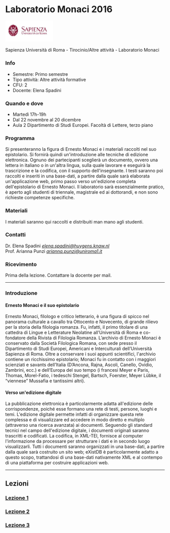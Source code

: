 # Laboratorio Monaci 2016
<img src="info/logo-sapienza.png" width="30%">

Sapienza Università di Roma - Tirocinio/Altre attività - Laboratorio Monaci

### Info
- Semestre: Primo semestre
- Tipo attività: Altre attività formative
- CFU: 2
- Docente: Elena Spadini

### Quando e dove
- Martedì 17h-19h
- Dal 22 novembre al 20 dicembre
- Aula 2 Dipartimento di Studi Europei. Facoltà di Lettere, terzo piano 

### Programma 
Si presenteranno la figura di Ernesto Monaci e i materiali raccolti nel suo epistolario. Si fornirà quindi un'introduzione alle tecniche di edizione elettronica. Ognuno dei partecipanti sceglierà un documento, ovvero una lettera in italiano o in un'altra lingua, sulla quale lavorare e eseguirà la trascrizione e la codifica, con il supporto dell'insegnante. I testi saranno poi raccolti e inseriti in una base-dati, a partire dalla quale sarà elaborata un'applicazione web, primo passo verso un'edizione completa dell'epistolario di Ernesto Monaci.
Il laboratorio sarà essenzialmente pratico, è aperto agli studenti di triennale, magistrale ed ai dottorandi, e non sono richieste competenze specifiche.

### Materiali
I materiali saranno qui raccolti e distribuiti man mano agli studenti.

### Contatti
Dr. Elena Spadini *elena.spadini@huygens.knaw.nl*<br/>Prof. Arianna Punzi *arianna.punzi@uniroma1.it*

### Ricevimento
Prima della lezione. Contattare la docente per mail.



---

### Introduzione

#### Ernesto Monaci e il suo epistolario

Ernesto Monaci, filologo e critico letterario, è una figura di spicco nel panorama culturale a cavallo tra Ottocento e Novecento, di grande rilievo per la storia della filologia romanza. Fu, infatti, il primo titolare di una cattedra di Lingue e Letterature Neolatine all’Università di Roma e co-fondatore della Rivista di Filologia Romanza.
L’archivio di Ernesto Monaci è conservato dalla Società Filologica Romana, con sede presso il Dipartimento di Studi Europei, Americani e Interculturali dell’Università Sapienza di Roma. Oltre a conservare i suoi appunti scientifici, l'archivio contiene un ricchissimo epistolario; Monaci fu in contatto con i maggiori scienziati e savants dell’Italia (D’Ancona, Rajna, Ascoli, Canello, Ovidio, Zambrini, ecc.) e dell’Europa del suo tempo (i francesi Meyer e Paris, Thomas, Morel-Fatio, i tedeschi Stengel, Bartsch, Foerster, Meyer Lübke, il “viennese” Mussafia e tantissimi altri).

#### Verso un'edizione digitale

La pubblicazione elettronica è particolarmente adatta all'edizione delle corrispondenze, poiché esse formano una rete di testi, persone, luoghi e temi. L'edizione digitale permette infatti di organizzare questa rete complessa e di visualizzare ed accedere in modo diretto e multiplo (attraverso una ricerca avanzata) ai documenti.
Seguendo gli standard tecnici nel campo dell'edizione digitale, i documenti originali saranno trascritti e codificati. La codifica, in XML-TEI, fornisce al computer l'informazione da processare per strutturare i dati e in secondo luogo visualizzarli.
Tutti i documenti saranno organizzati in una base-dati, a partire dalla quale sarà costruito un sito web; eXistDB è particolarmente adatto a questo scopo, trattandosi di una base-dati nativamente XML e al contempo di una piattaforma per costruire applicazioni web.

---

## Lezioni

### [Lezione 1](https://github.com/elespdn/laboratorio-monaci/tree/master/lezione1)

### [Lezione 2](https://github.com/elespdn/laboratorio-monaci/tree/master/lezione2)

### [Lezione 3](https://github.com/elespdn/laboratorio-monaci/tree/master/lezione3)
 